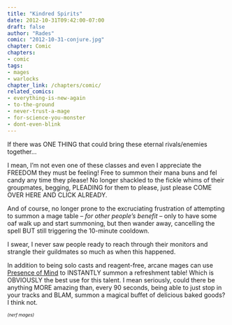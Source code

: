 ```yaml
---
title: "Kindred Spirits"
date: 2012-10-31T09:42:00-07:00
draft: false
author: "Rades"
comic: "2012-10-31-conjure.jpg"
chapter: Comic
chapters:
- comic
tags: 
- mages
- warlocks
chapter_link: /chapters/comic/
related_comics: 
- everything-is-new-again
- to-the-ground
- never-trust-a-mage
- for-science-you-monster
- dont-even-blink
---
```


If there was ONE THING that could bring these eternal rivals/enemies together…


I mean, I’m not even one of these classes and even I appreciate the FREEDOM they must be feeling! Free to summon their mana buns and fel candy any time they please! No longer shackled to the fickle whims of their groupmates, begging, PLEADING for them to please, just please COME OVER HERE AND CLICK ALREADY. 


And of course, no longer prone to the excruciating frustration of attempting to summon a mage table – *for other people’s benefit* – only to have some oaf walk up and start summoning, but then wander away, cancelling the spell BUT still triggering the 10-minute cooldown.


I swear, I never saw people ready to reach through their monitors and strangle their guildmates so much as when this happened.


In addition to being solo casts and reagent-free, arcane mages can use [Presence of Mind](http://www.wowhead.com/spell=12043) to INSTANTLY summon a refreshment table! Which is OBVIOUSLY the best use for this talent. I mean seriously, could there be anything MORE amazing than, every 90 seconds, being able to just stop in your tracks and BLAM, summon a magical buffet of delicious baked goods? I think not.


<font size="-3">*(nerf mages)*</font>


